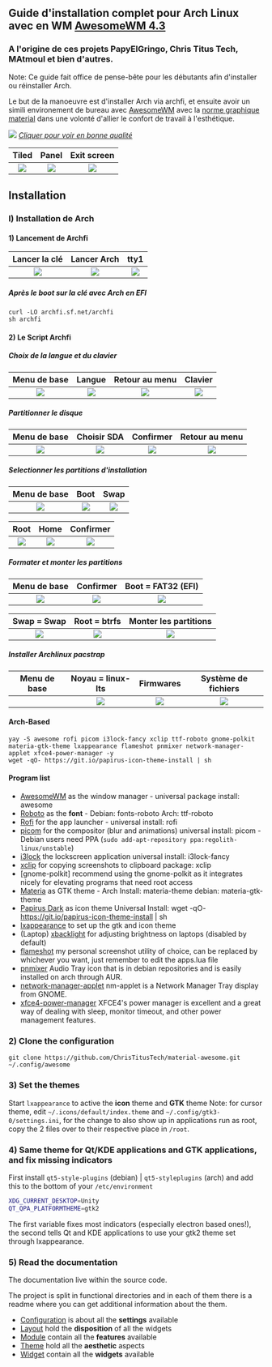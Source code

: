 ## Guide d'installation complet pour Arch Linux avec en WM [AwesomeWM 4.3](https://awesomewm.org/)
### A l'origine de ces projets PapyElGringo, Chris Titus Tech, MAtmoul et bien d'autres.

Note: Ce guide fait office de pense-bête pour les débutants afin d'installer ou réinstaller Arch.

Le but de la manoeuvre est d'installer Arch via archfi, et ensuite avoir un simili environement de bureau avec [AwesomeWM](https://awesomewm.org/) avec la [norme graphique material](https://material.io) dans une volonté d'allier le confort de travail à l'esthétique.

[![](./theme/PapyElGringo-theme/demo.gif?raw=true)](https://www.reddit.com/r/unixporn/comments/anp51q/awesome_material_awesome_workflow/)
*[Cliquer pour voir en bonne qualité](https://www.reddit.com/r/unixporn/comments/anp51q/awesome_material_awesome_workflow/)*

| Tiled         | Panel         | Exit screen   |
|:-------------:|:-------------:|:-------------:|
|![](https://i.imgur.com/fELCtep.png)|![](https://i.imgur.com/7IthpQS.png)|![](https://i.imgur.com/rcKOLYQ.png)|

## Installation

### I) Installation de Arch

#### 1) Lancement de Archfi

| Lancer la clé | Lancer Arch   | tty1   |
|:-------------:|:-------------:|:-------------:|
|![](https://i.vgy.me/trAsRK.png)|![](https://i.vgy.me/xb5izX.png)|![](https://i.vgy.me/QlzrmF.png)|


##### Après le boot sur la clé avec Arch en EFI

```
curl -LO archfi.sf.net/archfi
sh archfi
```

#### 2) Le Script Archfi

##### Choix de la langue et du clavier

| Menu de  base | Langue        | Retour au menu       | Clavier       |
|:-------------:|:-------------:|:--------------------:|:-------------:|
|![](https://i.vgy.me/akWuSX.png)|![](https://i.vgy.me/w4d9Gv.png)|![](https://i.vgy.me/ds0d9H.png)|![](https://i.vgy.me/Ce7DUL.png)

##### Partitionner le disque

| Menu de  base | Choisir SDA        | Confirmer       | Retour au menu      |
|:-------------:|:------------------:|:---------------:|:-------------------:|
|![](https://i.vgy.me/BBGsjK.png)|![](https://i.vgy.me/JvFjr9.png)|![](https://i.vgy.me/QezmTx.png)|![](https://i.vgy.me/n1ZjjC.png)

##### Selectionner les partitions d'installation

| Menu de  base | Boot          | Swap       |
|:-------------:|:-------------:|:----------:|
|![](https://i.vgy.me/uVBBxV.png)|![](https://i.vgy.me/ifB8mK.png)|![](https://i.vgy.me/XvZphn.png)|![](https://i.vgy.me/tuUDGk.png)

| Root      | Home      | Confirmer |
|:---------:|:---------:|:---------:|
|![](https://i.vgy.me/tuUDGk.png)|![](https://i.vgy.me/CfYEaQ.png)|![](https://i.vgy.me/NKcAlN.png)

##### Formater et monter les partitions

| Menu de  base | Confirmer          | Boot = FAT32 (EFI) |
|:-------------:|:------------------:|:------------------:|
|![](https://i.vgy.me/yDyLa4.png)|![](https://i.vgy.me/wG3dqX.png)|![](https://i.vgy.me/5OU7JT.png)

| Swap = Swap   | Root = btrfs       | Monter les partitions |
|:-------------:|:------------------:|:---------------------:|
|![](https://i.vgy.me/42ZHTY.png)|![](https://i.vgy.me/QL6QZW.png)|![](https://i.vgy.me/zDe03H.png)

##### Installer Archlinux pacstrap

| Menu de  base | Noyau =  linux-lts | Firmwares       | Système de fichiers |
|:-------------:|:------------------:|:---------------:|:-------------------:|
|![]()|![](https://i.vgy.me/93K8at.png)|![](https://i.vgy.me/ottSLt.png)|![](https://i.vgy.me/LS755B.png)|![](https://i.vgy.me/JcPGpu.png)



#### Arch-Based

```
yay -S awesome rofi picom i3lock-fancy xclip ttf-roboto gnome-polkit materia-gtk-theme lxappearance flameshot pnmixer network-manager-applet xfce4-power-manager -y
wget -qO- https://git.io/papirus-icon-theme-install | sh
```

#### Program list

- [AwesomeWM](https://awesomewm.org/) as the window manager - universal package install: awesome
- [Roboto](https://fonts.google.com/specimen/Roboto) as the **font** - Debian: fonts-roboto Arch: ttf-roboto
- [Rofi](https://github.com/DaveDavenport/rofi) for the app launcher - universal install: rofi
- [picom](https://github.com/yshui/picom) for the compositor (blur and animations) universal install: picom - Debian users need PPA (`sudo add-apt-repository ppa:regolith-linux/unstable`)
- [i3lock](https://github.com/meskarune/i3lock-fancy) the lockscreen application universal install: i3lock-fancy
- [xclip](https://github.com/astrand/xclip) for copying screenshots to clipboard package: xclip
- [gnome-polkit] recommend using the gnome-polkit as it integrates nicely for elevating programs that need root access
- [Materia](https://github.com/nana-4/materia-theme) as GTK theme - Arch Install: materia-theme debian: materia-gtk-theme
- [Papirus Dark](https://github.com/PapirusDevelopmentTeam/papirus-icon-theme) as icon theme Universal Install: wget -qO- https://git.io/papirus-icon-theme-install | sh
- [lxappearance](https://sourceforge.net/projects/lxde/files/LXAppearance/) to set up the gtk and icon theme
- (Laptop) [xbacklight](https://www.x.org/archive/X11R7.5/doc/man/man1/xbacklight.1.html) for adjusting brightness on laptops (disabled by default)
- [flameshot](https://flameshot.js.org/#/) my personal screenshot utility of choice, can be replaced by whichever you want, just remember to edit the apps.lua file
- [pnmixer](https://github.com/nicklan/pnmixer) Audio Tray icon that is in debian repositories and is easily installed on arch through AUR.
- [network-manager-applet](https://gitlab.gnome.org/GNOME/network-manager-applet) nm-applet is a Network Manager Tray display from GNOME.
- [xfce4-power-manager](https://docs.xfce.org/xfce/xfce4-power-manager/start) XFCE4's power manager is excellent and a great way of dealing with sleep, monitor timeout, and other power management features.

### 2) Clone the configuration

```
git clone https://github.com/ChrisTitusTech/material-awesome.git ~/.config/awesome
```

### 3) Set the themes

Start `lxappearance` to active the **icon** theme and **GTK** theme
Note: for cursor theme, edit `~/.icons/default/index.theme` and `~/.config/gtk3-0/settings.ini`, for the change to also show up in applications run as root, copy the 2 files over to their respective place in `/root`.

### 4) Same theme for Qt/KDE applications and GTK applications, and fix missing indicators

First install `qt5-style-plugins` (debian) | `qt5-styleplugins` (arch) and add this to the bottom of your `/etc/environment`

```bash
XDG_CURRENT_DESKTOP=Unity
QT_QPA_PLATFORMTHEME=gtk2
```

The first variable fixes most indicators (especially electron based ones!), the second tells Qt and KDE applications to use your gtk2 theme set through lxappearance.

### 5) Read the documentation

The documentation live within the source code.

The project is split in functional directories and in each of them there is a readme where you can get additional information about the them.

* [Configuration](./configuration) is about all the **settings** available
* [Layout](./layout) hold the **disposition** of all the widgets
* [Module](./module) contain all the **features** available
* [Theme](./theme) hold all the **aesthetic** aspects
* [Widget](./widget) contain all the **widgets** available

